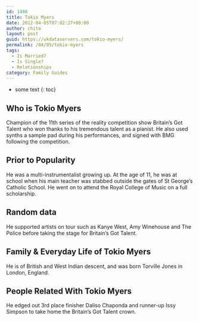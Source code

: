 ```yaml
---
id: 1498
title: Tokio Myers
date: 2012-04-05T07:02:27+00:00
author: chito
layout: post
guid: https://ukdataservers.com/tokio-myers/
permalink: /04/05/tokio-myers
tags:
  - Is Married?
  - Is Single?
  - Relationships
category: Family Guides
---
```


* some text
{: toc}
          
          
## Who is  Tokio Myers
                  
                  
                  
Champion of the 11th series of the reality competition show Britain&#8217;s Got Talent who won thanks to his tremendous talent as a pianist. He also used synths a sample pad during his performances, and signed with BMG following the competition. 
                  
                
                
                
## Prior to Popularity 
                  
                  
                  
He was a multi-instrumentalist growing up. At the age of 11, he was at school when his main teacher was stabbed outside the gates of St George&#8217;s Catholic School. He went on to attend the Royal College of Music on a full scholarship. 
                  
                
                
                
## Random data 
                  
                  
                  
He supported artists on tour such as Kanye West, Amy Winehouse and The Police before taking the stage for Britain&#8217;s Got Talent. 
                  
                
                
                
## Family & Everyday Life of Tokio Myers
                  
                  
                  
He is of British and West Indian descent, and was born Torville Jones in London, England. 
                  
                
                
                
## People Related With  Tokio Myers
                  
                  
                  
He edged out 3rd place finisher Daliso Chaponda and runner-up Issy Simpson to take home the Britain&#8217;s Got Talent crown. 
                  
                
              
            
          
          
          
    
    
  
